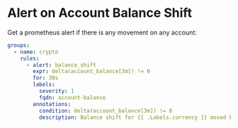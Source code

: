 # Alert on Account Balance Shift

Get a prometheus alert if there is any movement on any account:
```yml
groups:
  - name: crypto
    rules:
      - alert: balance_shift
        expr: delta(account_balance[3m]) != 0
        for: 30s
        labels:
          severity: 1
          fqdn: account-balance
        annotations:
          condition: delta(account_balance[3m]) != 0
          description: Balance shift for {{ .Labels.currency }} moved by {{ .Value }}
```

